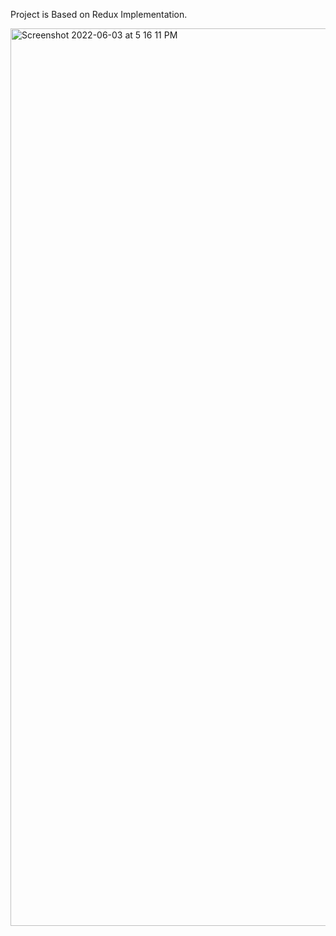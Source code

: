 Project is Based on Redux Implementation.

<img width="1436" alt="Screenshot 2022-06-03 at 5 16 11 PM" src="https://user-images.githubusercontent.com/39904997/171847809-3be40a46-de19-436b-ab9f-9fb8f1148e03.png">

